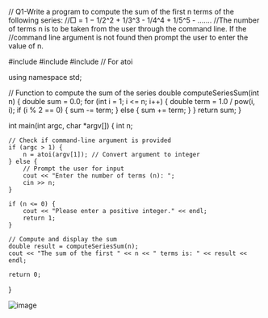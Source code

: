 // Q1-Write a program to compute the sum of the first n terms of the following series:
//□ = 1 − 1/2^2 + 1/3^3 - 1/4^4 + 1/5^5 - .......
//The number of terms n is to be taken from the user through the command line. If the
//command line argument is not found then prompt the user to enter the value of n.


#include <iostream>
#include <cmath>
#include <cstdlib> // For atoi

using namespace std;

// Function to compute the sum of the series
double computeSeriesSum(int n) {
    double sum = 0.0;
    for (int i = 1; i <= n; i++) {
        double term = 1.0 / pow(i, i);
        if (i % 2 == 0) {
            sum -= term;
        } else {
            sum += term;
        }
    }
    return sum;
}

int main(int argc, char *argv[]) {
    int n;
    
    // Check if command-line argument is provided
    if (argc > 1) {
        n = atoi(argv[1]); // Convert argument to integer
    } else {
        // Prompt the user for input
        cout << "Enter the number of terms (n): ";
        cin >> n;
    }
    
    if (n <= 0) {
        cout << "Please enter a positive integer." << endl;
        return 1;
    }

    // Compute and display the sum
    double result = computeSeriesSum(n);
    cout << "The sum of the first " << n << " terms is: " << result << endl;
    
    return 0;
}


![image](https://github.com/user-attachments/assets/8167e1db-8de3-478a-addb-3789e83b16f3)


